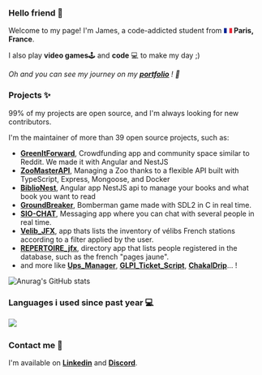 ### Hello friend 👋

Welcome to my page! I'm James, a code-addicted student from <img src="/img/fra.jpg" width="16" />  **Paris, France**.

I also play  **video games**🕹️ and **code**  💻 to make my day ;)

*Oh and you can see my journey on my **[portfolio](https://abib-james.fr)** ! 📝*

### Projects ✨

99% of my projects are open source, and I'm always looking for new contributors.

I'm the maintainer of more than 39 open source projects, such as:

* **[GreenItForward](https://github.com/GreenItForward)**, Crowdfunding app and community space similar to Reddit. We made it with Angular and NestJS
* **[ZooMasterAPI](https://github.com/jabibamman/ZooMasterAPI)**, Managing a Zoo thanks to a flexible API built with TypeScript, Express, Mongoose, and Docker
* **[BiblioNest](https://github.com/jabibamman/BiblioNest)**, Angular app NestJS api to manage your books and what book you want to read
* **[GroundBreaker](https://github.com/valentinb-sixense/groundbreaker)**, Bomberman game made with SDL2 in C in real time.
* **[SIO-CHAT](https://github.com/jabibamman/SIO-CHAT)**, Messaging app where you can chat with several people in real time.
* **[Velib_JFX](https://github.com/jabibamman/Velib_JFX)**, app thats lists the inventory of vélibs French stations according to a filter applied by the user.
* **[REPERTOIRE_jfx](https://github.com/jabibamman/Repertoire_jfx)**, directory app that lists people registered in the database, such as the french "pages jaune".
* and more like **[Ups_Manager](https://github.com/jabibamman/Ups_Manager)**, **[GLPI_Ticket_Script](https://github.com/jabibamman/GLPI_Ticket_Script)**, **[ChakalDrip](https://github.com/jabibamman/ChakalDrip)**... !

[//]: # (### Skills & Tools 🖱️)
[//]: # (// TODO : add a list of my skills)

![Anurag's GitHub stats](https://github-readme-stats.vercel.app/api?username=jabibamman&show_icons=true&theme=transparent)

### Languages i used since past year 💻
<a href="https://wakatime.com/@jabibamman"><img src="https://wakatime.com/share/@jabibamman/ae271700-0703-4bb8-af14-20f33c2d877b.png" height="320px"></a>

### Contact me 🤝

I'm available on **[Linkedin](https://www.linkedin.com/in/jamesabib/)** and **[Discord](https://discord.gg/vTZ3hB4952)**.
